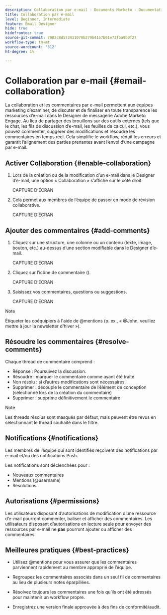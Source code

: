 ```yaml
---
description: Collaboration par e-mail - Documents Marketo - Documentation du produit
title: Collaboration par e-mail
level: Beginner, Intermediate
feature: Email Designer
hide: true
hidefromtoc: true
source-git-commit: 7082c8d573411070b279b4157b91e73fba9b0f27
workflow-type: tm+mt
source-wordcount: '312'
ht-degree: 1%

---
```


# Collaboration par e-mail {#email-collaboration}

La collaboration et les commentaires par e-mail permettent aux équipes marketing d’examiner, de discuter et de finaliser en toute transparence les ressources d’e-mail dans le Designer de messagerie Adobe Marketo Engage. Au lieu de partager des brouillons sur des outils externes (tels que le chat, les fils de discussion d’e-mail, les feuilles de calcul, etc.), vous pouvez commenter, suggérer des modifications et résoudre les commentaires en temps réel. Cela simplifie le workflow, réduit les erreurs et garantit l’alignement des parties prenantes avant l’envoi d’une campagne par e-mail.


## Activer Collaboration {#enable-collaboration}

1. Lors de la création ou de la modification d’un e-mail dans le Designer d’e-mail, une option « Collaboration » s’affiche sur le côté droit.

   CAPTURE D’ÉCRAN

1. Cela permet aux membres de l’équipe de passer en mode de révision collaborative.

   CAPTURE D’ÉCRAN

## Ajouter des commentaires {#add-comments}

1. Cliquez sur une structure, une colonne ou un contenu (texte, image, bouton, etc.) au-dessus d’une section modifiable dans le Designer d’e-mail.

   CAPTURE D’ÉCRAN

1. Cliquez sur l’icône de commentaire ().

   CAPTURE D’ÉCRAN

1. Saisissez vos commentaires, questions ou suggestions.

   CAPTURE D’ÉCRAN

>[!NOTE]
>
>Étiqueter les coéquipiers à l&#39;aide de @mentions (p. ex., « @John, veuillez mettre à jour la newsletter d&#39;hiver »).

## Résoudre les commentaires {#resolve-comments}

Chaque thread de commentaire comprend :

* Réponse : Poursuivez la discussion.
* Résoudre : marquer le commentaire comme ayant été traité.
* Non résolu : si d’autres modifications sont nécessaires.
* Supprimer : découple le commentaire de l’élément de conception (sélectionné lors de la création du commentaire)
* Supprimer : supprime définitivement le commentaire

>[!NOTE]
>
>Les threads résolus sont masqués par défaut, mais peuvent être revus en sélectionnant le thread souhaité dans le filtre.

## Notifications {#notifications}

Les membres de l’équipe qui sont identifiés reçoivent des notifications par e-mail et/ou des notifications Push.

Les notifications sont déclenchées pour :

* Nouveaux commentaires
* Mentions (@username)
* Résolutions

## Autorisations {#permissions}

Les utilisateurs disposant d’autorisations de modification d’une ressource d’e-mail pourront commenter, baliser et afficher des commentaires. Les utilisateurs disposant d’autorisations en lecture seule pour envoyer des ressources par e-mail ne **pas** pourront ajouter ou afficher des commentaires.

## Meilleures pratiques {#best-practices}

* Utilisez @mentions pour vous assurer que les commentaires parviennent rapidement au membre approprié de l’équipe.

* Regroupez les commentaires associés dans un seul fil de commentaires au lieu de plusieurs notes éparpillées.

* Résolvez toujours les commentaires une fois qu’ils ont été adressés pour maintenir un workflow propre.

* Enregistrez une version finale approuvée à des fins de conformité/audit.
